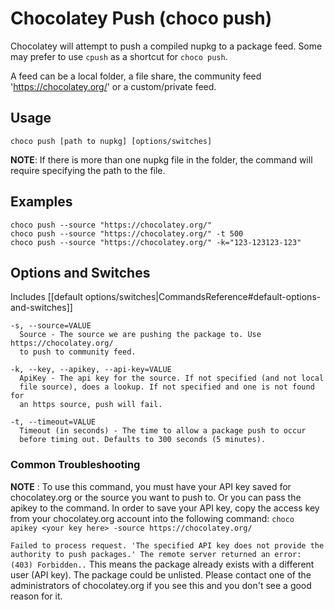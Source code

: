 # Chocolatey Push (choco push)
Chocolatey will attempt to push a compiled nupkg to a package feed.
 Some may prefer to use `cpush` as a shortcut for `choco push`.

A feed can be a local folder, a file share, the community feed
 'https://chocolatey.org/' or a custom/private feed.

## Usage

    choco push [path to nupkg] [options/switches]

**NOTE**: If there is more than one nupkg file in the folder, the command
 will require specifying the path to the file.

## Examples

    choco push --source "https://chocolatey.org/"
    choco push --source "https://chocolatey.org/" -t 500
    choco push --source "https://chocolatey.org/" -k="123-123123-123"

## Options and Switches

Includes [[default options/switches|CommandsReference#default-options-and-switches]]

```
-s, --source=VALUE
  Source - The source we are pushing the package to. Use https://chocolatey.org/
  to push to community feed.

-k, --key, --apikey, --api-key=VALUE
  ApiKey - The api key for the source. If not specified (and not local
  file source), does a lookup. If not specified and one is not found for
  an https source, push will fail.

-t, --timeout=VALUE
  Timeout (in seconds) - The time to allow a package push to occur
  before timing out. Defaults to 300 seconds (5 minutes).
```

### Common Troubleshooting

**NOTE** : To use this command, you must have your API key saved for
chocolatey.org or the source you want to push to. Or you can pass the apikey to
the command.
In order to save your API key, copy the access key from your chocolatey.org account into the following command:
`choco apikey <your key here> -source https://chocolatey.org/`

`Failed to process request. 'The specified API key does not provide the authority to push packages.'
  The remote server returned an error: (403) Forbidden..`
This means the package already exists with a different user (API key).  The package could be unlisted. Please contact one of the administrators of chocolatey.org if you see this and you don't see a good reason for it.
